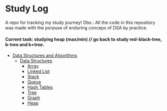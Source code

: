 # Study Log

 A repo for tracking my study journey! 
 Obs.: All the code in this repository was made with the porpuse of enduring conceps of DSA by practice.
#### Current task: studying heap (max/min) // go back to study red-black-tree, b-tree and b+tree.

* [Data Structures and Algorithms](https://github.com/lusan23/study-log/tree/master/)
     * [Data Structures](https://github.com/lusan23/study-log/tree/master/)
         * [Array](https://github.com/lusan23/study-log/blob/master/data_structs/array)
         * [Linked List](https://github.com/lusan23/study-log/tree/master/data_structs/LLists)
         * [Stack](https://github.com/lusan23/study-log/tree/master/data_structs/stack)
         * [Queue](https://github.com/lusan23/study-log/tree/master/data_structs/queues)
         * [Hash Tables](https://github.com/lusan23/study-log/tree/master/data_structs/hash_table)
         * [Tree](https://github.com/lusan23/study-log/tree/master/data_structs/trees_2)
         * [Graph](https://github.com/lusan23/study-log/tree/master/data_structs/graphs)
         * [Heap](https://github.com/lusan23/study-log/tree/master/data_structs/heap)
